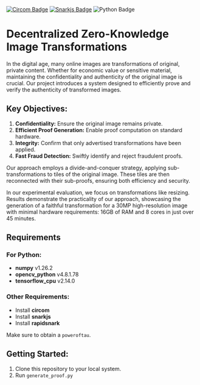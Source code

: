 [![Circom Badge](https://img.shields.io/badge/circuits-circom-black)](https://github.com/iden3/circom)
[![Snarkjs Badge](https://img.shields.io/badge/proof_system-snarkjs-yellow)](https://github.com/iden3/snarkjs)
![Python Badge](https://img.shields.io/badge/generate-python-green)
# Decentralized Zero-Knowledge Image Transformations

In the digital age, many online images are transformations of original, private content. Whether for economic value or sensitive material, maintaining the confidentiality and authenticity of the original image is crucial. Our project introduces a system designed to efficiently prove and verify the authenticity of transformed images.

## Key Objectives:

1. **Confidentiality:** Ensure the original image remains private.
2. **Efficient Proof Generation:** Enable proof computation on standard hardware.
3. **Integrity:** Confirm that only advertised transformations have been applied.
4. **Fast Fraud Detection:** Swiftly identify and reject fraudulent proofs.

Our approach employs a divide-and-conquer strategy, applying sub-transformations to tiles of the original image. These tiles are then reconnected with their sub-proofs, ensuring both efficiency and security.

In our experimental evaluation, we focus on transformations like resizing. Results demonstrate the practicality of our approach, showcasing the generation of a faithful transformation for a 30MP high-resolution image with minimal hardware requirements: 16GB of RAM and 8 cores in just over 45 minutes.

## Requirements
### For Python:

- **numpy** v1.26.2
- **opencv_python** v4.8.1.78
- **tensorflow_cpu** v2.14.0

### Other Requirements:

- Install **circom**
- Install **snarkjs**
- Install **rapidsnark**

Make sure to obtain a `poweroftau`.

## Getting Started:

1.  Clone this repository to your local system.
2.  Run `generate_proof.py`

